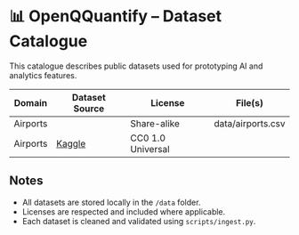 # 📊 OpenQQuantify – Dataset Catalogue

This catalogue describes public datasets used for prototyping AI and analytics features.

| Domain               | Dataset Source                        | License        | File(s)                       |
|----------------------|----------------------------------------|----------------|-------------------------------|
| Airports    | [](https://github.com/davidmegginson/ourairports-data) | Share-alike    | data/airports.csv    |
| Airports| [Kaggle](https://www.kaggle.com/datasets/anandshaw2001/airlines-booking-csv?resource=download) | CC0 1.0 Universal | 

## Notes

- All datasets are stored locally in the `/data` folder.
- Licenses are respected and included where applicable.
- Each dataset is cleaned and validated using `scripts/ingest.py`.
